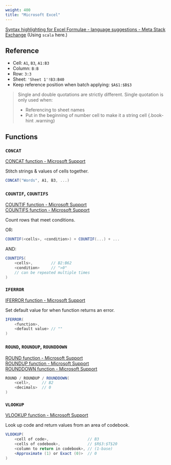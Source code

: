 ```yaml
---
weight: 400
title: "Microsoft Excel"
---
```


[Syntax highlighting for Excel Formulae - language suggestions - Meta Stack Exchange](https://meta.stackexchange.com/questions/362351/syntax-highlighting-for-excel-formulae-language-suggestions) (Using `scala` here.)

## Reference

- Cell: `A1`, `B3`, `A1:B3`
- Column: `B:B`
- Row: `3:3`
- Sheet: `'Sheet 1'!B3:B40`
- Keep reference position when batch applying: `$A$1:$B$3`

> Single and double quotations are strictly different. Single quotation is only used when:
> 
> - Referencing to sheet names
> - Put in the beginning of number cell to make it a string cell
{.book-hint .warning}


## Functions

### `CONCAT`

[CONCAT function - Microsoft Support](https://support.microsoft.com/en-us/office/concat-function-9b1a9a3f-94ff-41af-9736-694cbd6b4ca2)

Stitch strings \& values of cells together.

```scala
CONCAT("Words", A1, B3, ...)
```

### `COUNTIF`, `COUNTIFS`

[COUNTIF function - Microsoft Support](https://support.microsoft.com/en-au/office/countif-function-e0de10c6-f885-4e71-abb4-1f464816df34)  
[COUNTIFS function - Microsoft Support](https://support.microsoft.com/en-us/office/countifs-function-dda3dc6e-f74e-4aee-88bc-aa8c2a866842)

Count rows that meet conditions.

OR:

```scala
COUNTIF(<cells>, <condition>) + COUNTIF(...) + ...
```

AND:

```scala
COUNTIFS(
    <cells>,        // B2:B62
    <condition>     // ">0"
    // can be repeated multiple times
)
```

### `IFERROR`

[IFERROR function - Microsoft Support](https://support.microsoft.com/en-us/office/iferror-function-c526fd07-caeb-47b8-8bb6-63f3e417f611)

Set default value for when function returns an error.

```scala
IFERROR(
    <function>,
    <default value> // ""
)
```

### `ROUND`, `ROUNDUP`, `ROUNDDOWN`

[ROUND function - Microsoft Support](https://support.microsoft.com/en-au/office/round-function-c018c5d8-40fb-4053-90b1-b3e7f61a213c)  
[ROUNDUP function - Microsoft Support](https://support.microsoft.com/en-us/office/roundup-function-f8bc9b23-e795-47db-8703-db171d0c42a7)  
[ROUNDDOWN function - Microsoft Support](https://support.microsoft.com/en-us/office/rounddown-function-2ec94c73-241f-4b01-8c6f-17e6d7968f53)

```scala
ROUND / ROUNDUP / ROUNDDOWN(
    <cell>,     // B2
    <decimals>  // 0
)
```

### `VLOOKUP`

[VLOOKUP function - Microsoft Support](https://support.microsoft.com/en-us/office/vlookup-function-0bbc8083-26fe-4963-8ab8-93a18ad188a1)

Look up code and return values from an area of codebook.

```scala
VLOOKUP(
    <cell of code>,                 // B3
    <cells of codebook>,            // $R$3:$T$20
    <column to return in codebook>, // (1-base)
    <Approximate (1) or Exact (0)>  // 0
)
```
